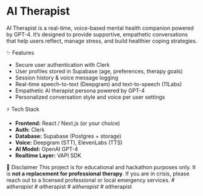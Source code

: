 # AI Therapist

AI Therapist is a real-time, voice-based mental health companion powered by GPT-4.
It’s designed to provide supportive, empathetic conversations that help users reflect,
manage stress, and build healthier coping strategies.

✨ Features

- Secure user authentication with Clerk
- User profiles stored in Supabase (age, preferences, therapy goals)
- Session history & voice message logging
- Real-time speech-to-text (Deepgram) and text-to-speech (11Labs)
- Empathetic AI therapist persona powered by GPT-4
- Personalized conversation style and voice per user settings

⚡ Tech Stack

- **Frontend:** React / Next.js (or your choice)
- **Auth:** Clerk
- **Database:** Supabase (Postgres + storage)
- **Voice:** Deepgram (STT), ElevenLabs (TTS)
- **AI Model:** OpenAI GPT-4
- **Realtime Layer:** VAPI SDK

🚧 Disclaimer
This project is for educational and hackathon purposes only.
It is **not a replacement for professional therapy**.
If you are in crisis, please reach out to a licensed professional or local emergency services.
#   a i _ t h e r a p i s t  
 #   a i _ t h e r a p i s t  
 #   a i _ t h e r a p i s t  
 #   a i _ t h e r a p i s t  
 